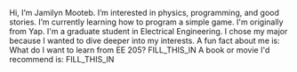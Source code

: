 Hi, I’m Jamilyn Mooteb.
I’m interested in physics, programming, and good stories.
I’m currently learning how to program a simple game.
I'm originally from Yap.
I'm a graduate student in Electrical Engineering.
I chose my major because I wanted to dive deeper into my interests.
A fun fact about me is:  
What do I want to learn from EE 205?  FILL_THIS_IN
A book or movie I'd recommend is:  FILL_THIS_IN
